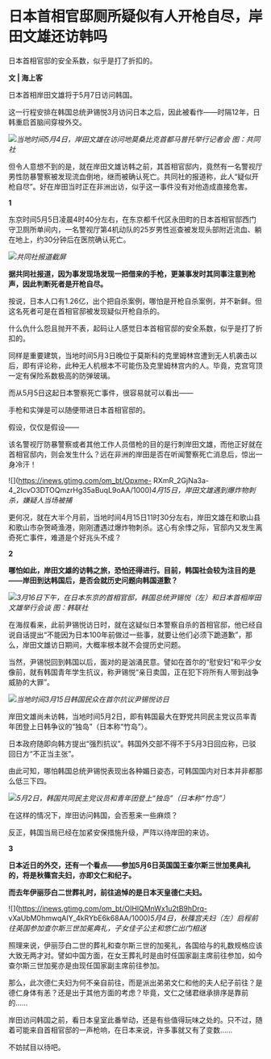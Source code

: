 # 日本首相官邸厕所疑似有人开枪自尽，岸田文雄还访韩吗

日本首相官邸的安全系数，似乎是打了折扣的。

**文 | 海上客**

日本首相岸田文雄将于5月7日访问韩国。

这一行程安排在韩国总统尹锡悦3月访问日本之后，因此被看作——时隔12年，日韩重启首脑间穿梭外交。

![](https://inews.gtimg.com/om_bt/OKFBtya_OXLPpM27ES2lKxqhumLTLzyTxXLK32SRkoxOQAA/1000)_当地时间5月4日，岸田文雄在访问地莫桑比克首都马普托举行记者会
图：共同社_

但令人意想不到的是，就在岸田文雄访韩之前，其首相官邸内，竟然有一名警视厅男性防暴警察被发现流血倒地，继而被确认死亡。共同社的报道称，此人“疑似开枪自尽”。好在岸田当时正在非洲出访，似乎这一事件没有对他造成直接危害。

**1**

东京时间5月5日凌晨4时40分左右，在东京都千代区永田町的日本首相官邸西门守卫厕所单间内，一名警视厅第4机动队的25岁男性巡查被发现头部附近流血、躺在地上，约30分钟后在医院确认死亡。

![](https://inews.gtimg.com/om_bt/O4NYlPhLT30x69Az_PuSBPVIPcZ3KmZdZIdWV86hFIzhYAA/1000)_共同社报道截屏_

**据共同社报道，因为事发现场发现一把借来的手枪，更兼事发时其同事注意到枪声，因此判断死者是开枪自尽。**

按说，日本人口有1.26亿，出个把自杀案例，哪怕是开枪自杀案例，并不新鲜。但这名死者可是在首相官邸被发现疑似开枪自杀的。

什么仇什么怨且抛开不表，起码让人感觉日本首相官邸的安全系数，似乎是打了折扣的。

同样是重要建筑，当地时间5月3日晚位于莫斯科的克里姆林宫遭到无人机袭击以后，即有评论称，此种无人机根本不可能伤及克里姆林宫内的人。毕竟，克宫穹顶一定有保险系数极高的防弹玻璃。

而从5月5日这起日本警察死亡事件，很容易就可以看出——

手枪和实弹是可以随便带进日本首相官邸的。

假设，仅仅是假设——

该名警视厅防暴警察或者其他工作人员借枪的目的是行刺岸田文雄，而他正好就在首相官邸内，则会发生什么？远在非洲的岸田是否在听闻警察死亡消息后，惊出一身冷汗！

![](https://inews.gtimg.com/om_bt/Opxme-
RXmR_2GjNa3a-4_2IcvO3DTOQmzrHg35aBuqL9oAA/1000)_4月15日，岸田文雄遇到爆炸物刺杀，嫌疑人当场被捕_

更何况，就在大半个月前，当地时间4月15日11时30分左右，岸田文雄在和歌山县和歌山市杂贺崎渔港，刚刚遭遇过爆炸物刺杀。这心有余悸之际，官邸内又发生离奇死亡事件，难道是个好兆头不成？

**2**

**哪怕如此，岸田文雄的访韩之旅，恐怕还得进行。目前，韩国社会较为注目的是——岸田到达韩国后，是否会就历史问题向韩国道歉？**

![](https://inews.gtimg.com/om_bt/OQtnISS1-5QByAzJFRUhgwH0dHP6-BcJlkFBbuGm0lDM0AA/1000)_3月16日下午，在日本东京的首相官邸，韩国总统尹锡悦（左）和日本首相岸田文雄举行会谈
图：韩联社_

在海叔看来，此前尹锡悦访日时，就在这疑似日本警察自杀的首相官邸，他已经自说自话提出“不能因为日本100年前做过一些事，就要让他们必须下跪道歉”，那么，岸田文雄访日期间，大概率根本就不会提历史问题。

当然，尹锡悦回到韩国以后，面对的是汹涌民意。譬如在首尔的“慰安妇”和平少女像前，就有韩国青年学生抗议，称尹锡悦“亲日卖国，正在犯下将所有人带到战争威胁的大罪”。

![](https://inews.gtimg.com/om_bt/O687vtHCi_usw9Rg6__zPzCy5gFix08ADNAOxqQGsiBOIAA/1000)_当地时间3月15日韩国民众在首尔抗议尹锡悦访日_

岸田文雄尚未访韩，当地时间5月2日，即有韩国最大在野党共同民主党议员率青年团登上日韩争议的“独岛”（日本称“竹岛”）。

日本政府随即向韩方提出“强烈抗议”。韩国外交部不得不于5月3日回应称，已驳回日方“不正当主张”。

由此可知，哪怕韩国总统尹锡悦表现出各种媚日姿态，可韩国国内对日本并非都那么低三下四。

![](https://inews.gtimg.com/om_bt/O5Asw7LsbRbvBy0RxzJiJAWhGwAQiqVBCjwRQHecR39hgAA/1000)_5月2日，韩国共同民主党议员和青年团登上“独岛”（日本称“竹岛”）_

在这样的情况下，岸田访问韩国，会否惹来一些麻烦？

反正，韩国当局已经在加紧安保措施升级，严阵以待岸田的来访。

**3**

**日本近日的外交，还有一个看点——参加5月6日英国国王查尔斯三世加冕典礼的，将是秋篠宫夫妇，亦即文仁和纪子。**

**而去年伊丽莎白二世葬礼时，前往追悼的是日本天皇德仁夫妇。**

![](https://inews.gtimg.com/om_bt/OIHlQMnWx1u2tB9hDrq-
vXaUbM0hmwqAIY_4kRYbE6k68AA/1000)_5月4日，秋篠宫夫妇（左）启程前往英国参加查尔斯三世加冕典礼，子女佳子公主和悠仁出门相送_

照理来说，伊丽莎白二世的葬礼和查尔斯三世的加冕礼，各国给与的礼数规格应该大致无两才对。譬如中国方面，在女王葬礼时是由时任国家副主席前往参加，如今查尔斯三世加冕亦是由现任国家副主席前往参加。

那么，此次德仁夫妇为何不亲自前往，而是派出弟弟文仁和他的夫人纪子前往？是德仁身体有恙？还是出于其他方面的考虑？毕竟，文仁之储君继承排序是靠前的……

岸田访问韩国之前，看日本皇室此番举动，还是有些值得玩味之处的。只不过，随着可能来自首相官邸的一声枪响，在日本来说，许多事就又有了变数……

不妨拭目以待吧。

